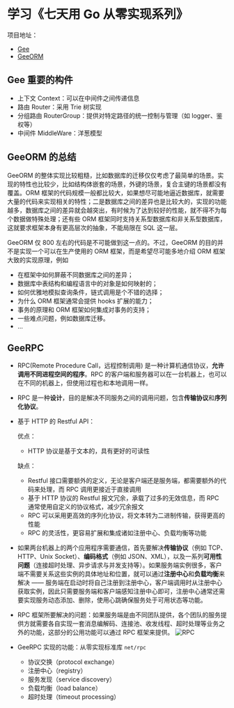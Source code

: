 # 学习《七天用 Go 从零实现系列》

项目地址：
- [Gee](https://geektutu.com/post/gee.html)
- [GeeORM](https://geektutu.com/post/geeorm.html)

## Gee 重要的构件

- 上下文 Context：可以在中间件之间传递信息
- 路由 Router：采用 Trie 树实现
- 分组路由 RouterGroup：提供对特定路径的统一控制与管理（如 logger、鉴权等）
- 中间件 MiddleWare：洋葱模型

## GeeORM 的总结

GeeORM 的整体实现比较粗糙，比如数据库的迁移仅仅考虑了最简单的场景。实现的特性也比较少，比如结构体嵌套的场景，外键的场景，复合主键的场景都没有覆盖。ORM 框架的代码规模一般都比较大，如果想尽可能地逼近数据库，就需要大量的代码来实现相关的特性；二是数据库之间的差异也是比较大的，实现的功能越多，数据库之间的差异就会越突出，有时候为了达到较好的性能，就不得不为每个数据做特殊处理；还有些 ORM 框架同时支持关系型数据库和非关系型数据库，这就要求框架本身有更高层次的抽象，不能局限在 SQL 这一层。

GeeORM 仅 800 左右的代码是不可能做到这一点的。不过，GeeORM 的目的并不是实现一个可以在生产使用的 ORM 框架，而是希望尽可能多地介绍 ORM 框架大致的实现原理，例如

- 在框架中如何屏蔽不同数据库之间的差异；
- 数据库中表结构和编程语言中的对象是如何映射的；
- 如何优雅地模拟查询条件，链式调用是个不错的选择；
- 为什么 ORM 框架通常会提供 hooks 扩展的能力；
- 事务的原理和 ORM 框架如何集成对事务的支持；
- 一些难点问题，例如数据库迁移。
- …

## GeeRPC
- RPC(Remote Procedure Call，远程控制调用) 是一种计算机通信协议，**允许调用不同进程空间的程序**。RPC 的客户端和服务器可以在一台机器上，也可以在不同的机器上，但使用过程也和本地调用一样。
- RPC 是一种**设计**，目的是解决不同服务之间的调用问题，包含**传输协议**和**序列化协议**。
- 基于 HTTP 的 Restful API：
  
    优点：
    - HTTP 协议是基于文本的，具有更好的可读性
  
    缺点：
    - Restful 接口需要额外的定义，无论是客户端还是服务端，都需要额外的代码来处理，而 RPC 调用更接近于直接调用
    - 基于 HTTP 协议的 Restful 报文冗余，承载了过多的无效信息，而 RPC 通常使用自定义的协议格式，减少冗余报文
    - RPC 可以采用更高效的序列化协议，将文本转为二进制传输，获得更高的性能
    - RPC 的灵活性，更容易扩展和集成诸如注册中心、负载均衡等功能
- 如果两台机器上的两个应用程序需要通信，首先要解决**传输协议**（例如 TCP、HTTP、Unix Socket）、**编码格式**（例如 JSON、XML），以及一系列**可用性问题**（连接超时处理、异步请求与并发支持等）。如果服务端实例很多，客户端不需要关系这些实例的具体地址和位置，就可以通过**注册中心**和**负载均衡**来解决 —— 服务端在启动时将自己注册到注册中心，客户端调用时从注册中心获取实例，因此只需要服务端和客户端感知注册中心即可，注册中心通常还需要实现服务动态添加、删除，使用心跳确保服务处于可用状态等功能。
- RPC 框架所要解决的问题：如果服务端是由不同团队提供，各个团队的服务提供方就需要各自实现一套消息编解码、连接池、收发线程、超时处理等业务之外的功能，这部分的公用功能可以通过 RPC 框架来提供。
  ![RPC](https://pic3.zhimg.com/80/v2-28e8906c2e222da044bba1a89ee0be4e_1440w.jpg?source=1940ef5c)
- GeeRPC 实现的功能：从零实现标准库 `net/rpc`
  - 协议交换（protocol exchange）
  - 注册中心（registry）
  - 服务发现（service discovery）
  - 负载均衡（load balance）
  - 超时处理（timeout processing）